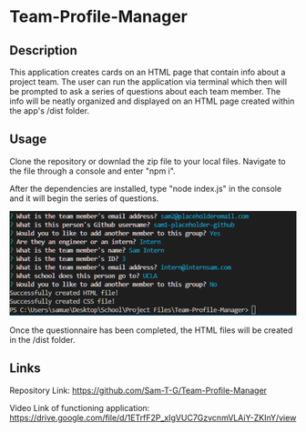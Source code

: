 # Team-Profile-Manager

## Description

This application creates cards on an HTML page that contain info about a project team. The user can run the application via terminal which then will be prompted to ask a series of questions about each team member. The info will be neatly organized and displayed on an HTML page created within the app's /dist folder.

## Usage

Clone the repository or downlad the zip file to your local files. Navigate to the file through a console and enter "npm i".

After the dependencies are installed, type "node index.js" in the console and it will begin the series of questions.

![Screenshot of program](./assets/team-profile-screenshot.png)

Once the questionnaire has been completed, the HTML files will be created in the /dist folder.

## Links

Repository Link: https://github.com/Sam-T-G/Team-Profile-Manager

Video Link of functioning application: https://drive.google.com/file/d/1ETrfF2P_xIgVUC7GzvcnmVLAiY-ZKInY/view
